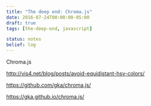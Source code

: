 ```yaml
---
title: "The deep end: Chroma.js"
date: 2016-07-24T00:00:00-05:00
draft: true
tags: [the-deep-end, javascript]

status: notes
belief: log
---
```

Chroma.js

http://vis4.net/blog/posts/avoid-equidistant-hsv-colors/

https://github.com/gka/chroma.js/

https://gka.github.io/chroma.js/
